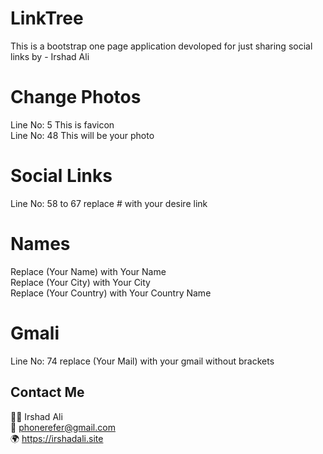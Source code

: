 # LinkTree
This is a bootstrap one page application devoloped for just sharing social links by - Irshad Ali

# Change Photos
Line No: 5 This is favicon<br>
Line No: 48 This will be your photo

# Social Links
Line No: 58 to 67 replace # with your desire link

# Names
Replace (Your Name) with Your Name <br>
Replace (Your City) with Your City <br>
Replace (Your Country) with Your Country Name<br>

# Gmali
Line No: 74 replace (Your Mail) with your gmail without brackets 

## Contact Me
👨‍💻 Irshad Ali<br>
📝 phonerefer@gmail.com<br>
🌍 https://irshadali.site

